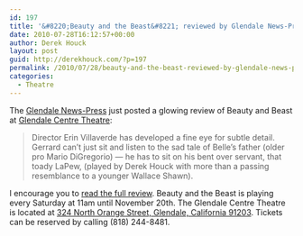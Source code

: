 ```yaml
---
id: 197
title: '&#8220;Beauty and the Beast&#8221; reviewed by Glendale News-Press'
date: 2010-07-28T16:12:57+00:00
author: Derek Houck
layout: post
guid: http://derekhouck.com/?p=197
permalink: /2010/07/28/beauty-and-the-beast-reviewed-by-glendale-news-press/
categories:
  - Theatre
---
```

The [Glendale News-Press](http://www.glendalenewspress.com/) just posted a glowing review of Beauty and Beast at [Glendale Centre Theatre](http://www.glendalecentretheatre.com/index.php):

> Director Erin Villaverde has developed a fine eye for subtle detail. Gerrard can&#8217;t just sit and listen to the sad tale of Belle&#8217;s father (older pro Mario DiGregorio) — he has to sit on his bent over servant, that toady LaPew, (played by Derek Houck with more than a passing resemblance to a younger Wallace Shawn).

I encourage you to [read the full review](http://www.glendalenewspress.com/entertainment/tn-gnp-beauty-20100728,0,823266.story). Beauty and the Beast is playing every Saturday at 11am until November 20th. The Glendale Centre Theatre is located at [324 North Orange Street, Glendale, California 91203](http://goo.gl/maps/1Icp). Tickets can be reserved by calling (818) 244-8481.